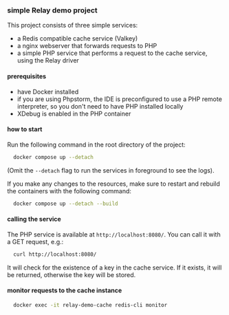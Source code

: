 ### simple Relay demo project

This project consists of three simple services:
* a Redis compatible cache service (Valkey)
* a nginx webserver that forwards requests to PHP
* a simple PHP service that performs a request to the cache service, using the Relay driver

#### prerequisites
* have Docker installed
* if you are using Phpstorm, the IDE is preconfigured to use a PHP remote interpreter,
  so you don't need to have PHP installed locally
* XDebug is enabled in the PHP container

#### how to start
Run the following command in the root directory of the project:
```bash
  docker compose up --detach
```
(Omit the `--detach` flag to run the services in foreground to see the logs).

If you make any changes to the resources, make sure to restart and rebuild the containers with the following command:
```bash
  docker compose up --detach --build
```

#### calling the service
The PHP service is available at `http://localhost:8080/`. You can call it with a GET request, e.g.:
```bash
  curl http://localhost:8080/
```
It will check for the existence of a key in the cache service. If it exists, it will be returned, 
otherwise the key will be stored.

#### monitor requests to the cache instance
```bash
  docker exec -it relay-demo-cache redis-cli monitor
```
